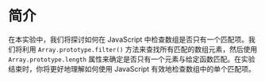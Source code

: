 # 简介

在本实验中，我们将探讨如何在 JavaScript 中检查数组是否只有一个匹配项。我们将利用 `Array.prototype.filter()` 方法来查找所有匹配的数组元素，然后使用 `Array.prototype.length` 属性来确定是否只有一个元素与给定函数匹配。在实验结束时，你将更好地理解如何使用 JavaScript 有效地检查数组中的单个匹配项。
